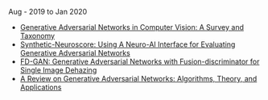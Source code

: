 
Aug - 2019 to Jan 2020

- [Generative Adversarial Networks in Computer Vision: A Survey and Taxonomy](https://arxiv.org/abs/1906.01529v3)
- [Synthetic-Neuroscore: Using A Neuro-AI Interface for Evaluating Generative Adversarial Networks](https://arxiv.org/abs/1905.04243v2)
- [FD-GAN: Generative Adversarial Networks with Fusion-discriminator for Single Image Dehazing](https://arxiv.org/abs/2001.06968v1)
- [A Review on Generative Adversarial Networks: Algorithms, Theory, and Applications](https://arxiv.org/abs/2001.06937v1)
